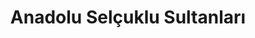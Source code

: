 ---
order: 3
title:  "Anadolu Selçuklu Sultanları"
img: "assets/images/slides/2.jpg"
mobile-img: "assets/images/slides/2m.jpg"
href: "kitaplar/anadolu-selcuklu-sultanlari"
target: "" # _blank
---